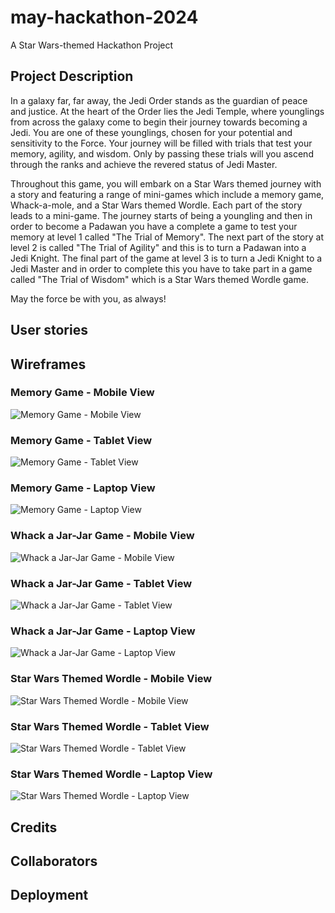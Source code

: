 # may-hackathon-2024
A Star Wars-themed Hackathon Project

## Project Description
In a galaxy far, far away, the Jedi Order stands as the guardian of peace and justice.
At the heart of the Order lies the Jedi Temple, where younglings from across the 
galaxy come to begin their journey towards becoming a Jedi. You are one of these 
younglings, chosen for your potential and sensitivity to the Force. Your journey will be 
filled with trials that test your memory, agility, and wisdom.
Only by passing these trials will you ascend through the ranks and achieve the revered
status of Jedi Master.

Throughout this game, you will embark on a Star Wars themed journey with a story and featuring a range of mini-games which include a memory game, Whack-a-mole, and a Star Wars themed Wordle. Each part of the story leads to a mini-game. The journey starts of being a youngling and then in order to become a Padawan you have a complete a game to test your memory at level 1 called "The Trial of Memory". The next part of the story at level 2 is called "The Trial of Agility" and this is to turn a Padawan into a Jedi Knight. The final part of the game at level 3 is to turn a Jedi Knight to a Jedi Master and in order to complete this you have to take part in a game called "The Trial of Wisdom" which is a Star Wars themed Wordle game.

May the force be with you, as always!

## User stories

## Wireframes

### Memory Game - Mobile View
![Memory Game - Mobile View](assets/wireframes/memory-game-mobile.png)
### Memory Game - Tablet View
![Memory Game - Tablet View](assets/wireframes/memory-game-tablet.png)
### Memory Game - Laptop View
![Memory Game - Laptop View](assets/wireframes/memory-game-laptop.png)

### Whack a Jar-Jar Game - Mobile View
![Whack a Jar-Jar Game - Mobile View](assets/wireframes/whack-a-jar-jar-mobile.png)
### Whack a Jar-Jar Game - Tablet View
![Whack a Jar-Jar Game - Tablet View](assets/wireframes/whack-a-jar-jar-tablet.png)
### Whack a Jar-Jar Game - Laptop View
![Whack a Jar-Jar Game - Laptop View](assets/wireframes/whack-a-jar-jar-laptop.png)

### Star Wars Themed Wordle - Mobile View
![Star Wars Themed Wordle - Mobile View](assets/wireframes/star-wars-wordle-mobile.png)
### Star Wars Themed Wordle - Tablet View
![Star Wars Themed Wordle - Tablet View](assets/wireframes/star-wars-wordle-tablet.png)
### Star Wars Themed Wordle - Laptop View
![Star Wars Themed Wordle - Laptop View](assets/wireframes/star-wars-wordle-laptop.png)

## Credits

## Collaborators

## Deployment